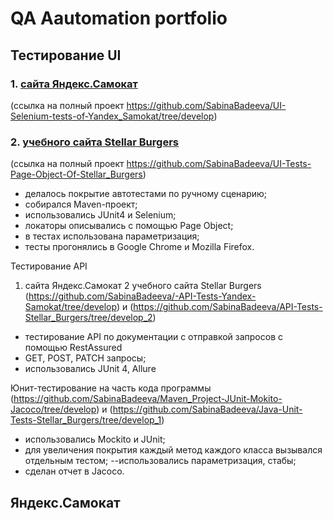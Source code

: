 # <a name="up" /> QA Aautomation portfolio
## Тестирование UI 
 ### 1.  [сайта Яндекс.Самокат](#yandex-samokat)<br>
  (ссылка на полный проект https://github.com/SabinaBadeeva/UI-Selenium-tests-of-Yandex_Samokat/tree/develop)<br>
 ### 2. [учебного сайта Stellar Burgers](#stellar-burgers)<br>
  (ссылка на полный проект https://github.com/SabinaBadeeva/UI-Tests-Page-Object-Of-Stellar_Burgers)
- делалось покрытие автотестами по ручному сценарию;
- собирался Maven-проект;
- использовались JUnit4 и Selenium;
- локаторы описывались с помощью Page Object;
- в тестах использована параметризация;
- тесты прогонялись в Google Chrome  и  Mozilla Firefox.

Тестирование API 
1. сайта Яндекс.Самокат 
2 учебного сайта Stellar Burgers
(https://github.com/SabinaBadeeva/-API-Tests-Yandex-Samokat/tree/develop) и 
(https://github.com/SabinaBadeeva/API-Tests-Stellar_Burgers/tree/develop_2)
- тестирование API по документации с отправкой запросов с помощью RestAssured
- GET, POST, PATCH запросы;
- использовались JUnit 4, Allure 

Юнит-тестирование на часть кода программы
(https://github.com/SabinaBadeeva/Maven_Project-JUnit-Mokito-Jacoco/tree/develop) и 
(https://github.com/SabinaBadeeva/Java-Unit-Tests-Stellar_Burgers/tree/develop_1)
- использовались  Mockito и JUnit;
- для увеличения покрытия каждый метод каждого класса вызывался отдельным тестом;    --использовались параметризация, стабы;
- сделан отчет в Jacoco.

## <a name='yandex-samokat'/> Яндекс.Самокат
